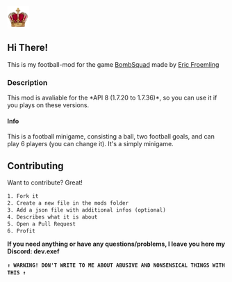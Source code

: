 <img src="image.png" height="50" alt="logo">


<h2>Hi There!</h2>

This is my football-mod for the game
<a href="http://www.froemling.net/apps/bombsquad">BombSquad</a> made by
<a href="http://www.froemling.net/about">Eric Froemling</a>

<h3>Description</h3>
This mod is avaliable for the *API 8 (1.7.20 to 1.7.36)*, so you can use 
it if you plays on these versions.

<h4>Info</h4>
This is a football minigame, consisting a ball, two football goals, and
can play 6 players (you can change it). It's a simply minigame.

<h2>Contributing</h2>

Want to contribute? Great!

```
1. Fork it
2. Create a new file in the mods folder
3. Add a json file with additional infos (optional)
4. Describes what it is about
5. Open a Pull Request
6. Profit
```
**If you need anything or have any questions/problems, I leave you here my Discord: dev.exef**

**`↑ WARNING! DON'T WRITE TO ME ABOUT ABUSIVE AND NONSENSICAL THINGS WITH THIS ↑`**
